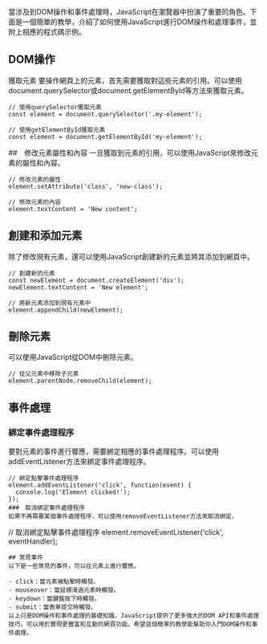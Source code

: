 當涉及到DOM操作和事件處理時，JavaScript在瀏覽器中扮演了重要的角色。下面是一個簡單的教學，介紹了如何使用JavaScript進行DOM操作和處理事件，並附上相應的程式碼示例。

## DOM操作
獲取元素
要操作網頁上的元素，首先需要獲取對這些元素的引用。可以使用document.querySelector或document.getElementById等方法來獲取元素。
```
// 使用querySelector獲取元素
const element = document.querySelector('.my-element');

// 使用getElementById獲取元素
const element = document.getElementById('my-element');
```
##　修改元素屬性和內容
一旦獲取到元素的引用，可以使用JavaScript來修改元素的屬性和內容。
```
// 修改元素的屬性
element.setAttribute('class', 'new-class');

// 修改元素的內容
element.textContent = 'New content';
```
## 創建和添加元素
除了修改現有元素，還可以使用JavaScript創建新的元素並將其添加到網頁中。
```
// 創建新的元素
const newElement = document.createElement('div');
newElement.textContent = 'New element';

// 將新元素添加到現有元素中
element.appendChild(newElement);
```
## 刪除元素
可以使用JavaScript從DOM中刪除元素。
```
// 從父元素中移除子元素
element.parentNode.removeChild(element);
```
## 事件處理
### 綁定事件處理程序
要對元素的事件進行響應，需要綁定相應的事件處理程序。可以使用addEventListener方法來綁定事件處理程序。
```
// 綁定點擊事件處理程序
element.addEventListener('click', function(event) {
  console.log('Element clicked!');
});
###　取消綁定事件處理程序
如果不再需要某個事件處理程序，可以使用removeEventListener方法來取消綁定。
```
// 取消綁定點擊事件處理程序
element.removeEventListener('click', eventHandler);
```
## 常見事件
以下是一些常見的事件，可以在元素上進行響應。

- click：當元素被點擊時觸發。
- mouseover：當鼠標滑過元素時觸發。
- keydown：當鍵盤按下時觸發。
- submit：當表單提交時觸發。
以上只是DOM操作和事件處理的基礎知識。JavaScript提供了更多強大的DOM API和事件處理技巧，可以用於實現更豐富和互動的網頁功能。希望這個簡單的教學能幫助你入門DOM操作和事件處理。
